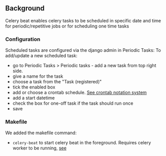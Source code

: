## Background

Celery beat enables celery tasks to be scheduled in specific date and time for periodic/repetitive jobs or for scheduling one time tasks

### Configuration

Scheduled tasks are configured via the django admin in Periodic Tasks:
To add/update a new scheduled task:
- go to Periodic Tasks > Periodic tasks - add a new task from top right side.
- give a name for the task
- choose a task from the "Task (registered)"
- tick the enabled box
- add or choose a crontab schedule. [See crontab notation system](https://devhints.io/cron)
- add a start datetime
- check the box for one-off task if the task should run once
- save

### Makefile

We added the makefile command:

- `celery-beat` to start celery beat in the foreground. Requires celery worker to be running, [see](docs/celery.md)

